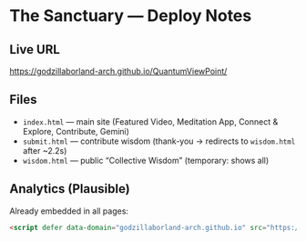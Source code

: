 # The Sanctuary — Deploy Notes

## Live URL
https://godzillaborland-arch.github.io/QuantumViewPoint/

## Files
- `index.html` — main site (Featured Video, Meditation App, Connect & Explore, Contribute, Gemini)
- `submit.html` — contribute wisdom (thank-you → redirects to `wisdom.html` after ~2.2s)
- `wisdom.html` — public “Collective Wisdom” (temporary: shows all)

## Analytics (Plausible)
Already embedded in all pages:
```html
<script defer data-domain="godzillaborland-arch.github.io" src="https://plausible.io/js/script.js"></script>
